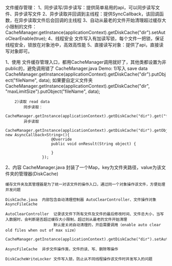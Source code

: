 文件缓存管理：
1、同步读写/异步读写：提供简单易用的api，可以同步读写文件、异步读写文件
2、异步读取并回调到主线程：提供SyncCallback，该回调函数，在异步读取文件后会回调的主线程
3、自动从最老的文件开始清理超过缓存大小限制的文件： CacheManager.getInstance(applicationContext).getDiskCache("dir").setAutoClearEnable(true);
4、线程安全 文件写入有加读写锁，每个文件一把锁，保证线程安全，锁放在对象池中，高效高性能
5、直接读写对象：提供了api，直接读写对象即可。

1、使用
    文件缓存管理入口，都用CacheManager调用就好了，其他类都设置为非public的，避免调用错了
    CacheManager.java
    Demo:
        1)写入 save data
            CacheManager.getInstance(applicationContext).getDiskCache("dir").putObject("fileName", data);
            如果要自定义文件夹
            CacheManager.getInstance(applicationContext).getDiskCache("dir", "maxLimitSize").putObject("fileName", data);

        2)读取 read data
            同步读取：
            CacheManager.getInstance(applicationContext).getDiskCache("dir").get("fileName");
            异步读取
            CacheManager.getInstance(applicationContext).getDiskCache("dir").getObject("fileName", new AsyncCallback<String>(){
                        @Override
                        public void onResult(String object) {

                        }
                    });
2、内容
    CacheManager.java  封装了一个Map，key为文件夹路径，value为该文件夹的管理器(DiskCache)

    缓存文件夹及其管理器是为了统一对该文件的操作入口，通过同一个对象操作该文件，方便处理并发问题

    DiskCache.java  内部包含自动清理控制器 AutoClearController、文件操作对象AsyncFileCache

    AutoClearController  记录该文件下所有文件及文件的最后修改时间、文件总大小，当写入数据时，会判断是否超过缓存大小限制，超过则从最老的文件开始清理
                         默认是关闭自动清理的，开启需要调用（enable auto clear old files when out of max size）
						 CacheManager.getInstance(applicationContext).getDiskCache("dir").setAutoClearEnable(true)

    AsyncFileCache  异步文件操作类，文件的读、写、删除等操作

    DiskCacheWriteLocker 文件写入锁，防止从不同线程操作该文件时并发写入的问题
